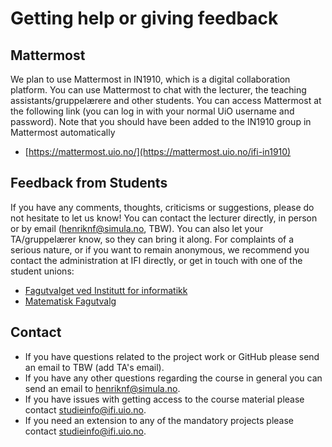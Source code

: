 # Getting help or giving feedback

## Mattermost
We plan to use Mattermost in IN1910, which is a digital collaboration platform. You can use Mattermost to chat with the lecturer, the teaching assistants/gruppelærere and other students. You can access Mattermost at the following link (you can log in with your normal UiO username and password). Note that you should have been added to the IN1910 group in Mattermost automatically
* [https://mattermost.uio.no/](https://mattermost.uio.no/ifi-in1910)


## Feedback from Students

If you have any comments, thoughts, criticisms or suggestions, please do not hesitate to let us know! You can contact the lecturer directly, in person or by email (henriknf@simula.no, TBW). You can also let your TA/gruppelærer know, so they can bring it along. For complaints of a serious nature, or if you want to remain anonymous, we recommend you contact the administration at IFI directly, or get in touch with one of the student unions:
* [Fagutvalget ved Institutt for informatikk](https://www.mn.uio.no/ifi/livet-rundt-studiene/organisasjoner/fui.html)
* [Matematisk Fagutvalg](https://www.mn.uio.no/math/livet-rundt-studiene/studentdemokrati/matematisk-fagutvalg/)


## Contact

* If you have questions related to the project work or GitHub please send an email to TBW (add TA's email).
* If you have any other questions regarding the course in general you can send an email to [henriknf@simula.no](mailto:henriknf@simula.no).
* If you have issues with getting access to the course material please contact [studieinfo@ifi.uio.no](mailto:studieinfo@ifi.uio.no).
* If you need an extension to any of the mandatory projects please contact [studieinfo@ifi.uio.no](mailto:studieinfo@ifi.uio.no).